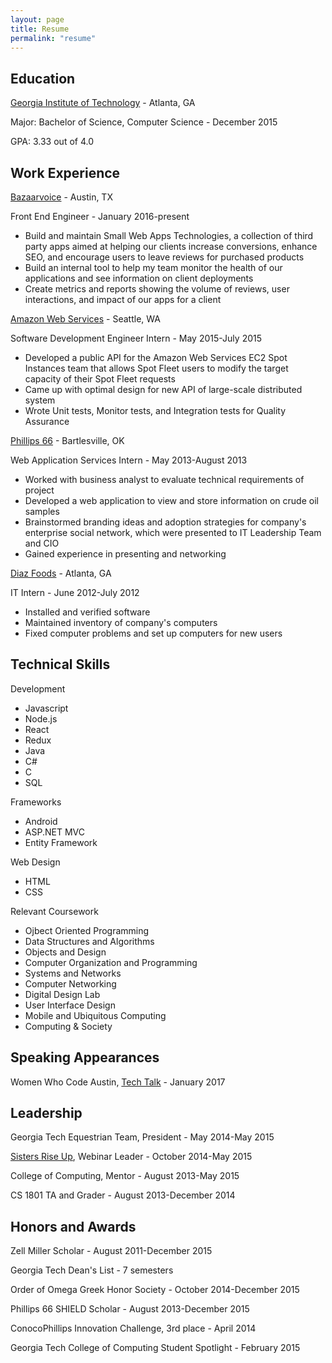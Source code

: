 ```yaml
---
layout: page
title: Resume
permalink: "resume"
---
```


## Education
[Georgia Institute of Technology](https://www.gatech.edu) - Atlanta, GA

Major: Bachelor of Science, Computer Science - December 2015

GPA: 3.33 out of 4.0

## Work Experience
[Bazaarvoice](http://www.bazaarvoice.com/) - Austin, TX

Front End Engineer - January 2016-present
<ul>
<li>Build and maintain Small Web Apps Technologies, a collection of third party apps aimed at helping our clients increase conversions, enhance SEO, and encourage users to leave reviews for purchased products</li>
<li>Build an internal tool to help my team monitor the health of our applications and see information on client deployments</li>
<li>Create metrics and reports showing the volume of reviews, user interactions, and impact of our apps for a client</li>
</ul>

[Amazon Web Services](https://aws.amazon.com/) - Seattle, WA

Software Development Engineer Intern - May 2015-July 2015
<ul>
<li>Developed a public API for the Amazon Web Services EC2 Spot Instances team that allows Spot Fleet users to modify the target capacity of their Spot Fleet requests</li>
<li>Came up with optimal design for new API of large-scale distributed system</li>
<li>Wrote Unit tests, Monitor tests, and Integration tests for Quality Assurance</li>
</ul>

[Phillips 66](https://www.phillips66.com) - Bartlesville, OK

Web Application Services Intern - May 2013-August 2013
<ul>
<li>Worked with business analyst to evaluate technical requirements of project</li>
<li>Developed a web application to view and store information on crude oil samples</li>
<li>Brainstormed branding ideas and adoption strategies for company's enterprise social network, which were presented to IT Leadership Team and CIO</li>
<li>Gained experience in presenting and networking</li>
</ul>

[Diaz Foods](https://www.diazfoods.com) - Atlanta, GA

IT Intern - June 2012-July 2012
<ul>
<li>Installed and verified software</li>
<li>Maintained inventory of company's computers</li>
<li>Fixed computer problems and set up computers for new users</li>
</ul>

## Technical Skills
Development
<ul>
<li>Javascript</li>
<li>Node.js</li>
<li>React</li>
<li>Redux</li>
<li>Java</li>
<li>C#</li>
<li>C</li>
<li>SQL</li>
</ul>

Frameworks
<ul>
<li>Android</li>
<li>ASP.NET MVC</li>
<li>Entity Framework</li>
</ul>

Web Design
<ul>
<li>HTML</li>
<li>CSS</li>
</ul>

Relevant Coursework
<ul>
<li>Ojbect Oriented Programming</li>
<li>Data Structures and Algorithms</li>
<li>Objects and Design</li>
<li>Computer Organization and Programming</li>
<li>Systems and Networks</li>
<li>Computer Networking</li>
<li>Digital Design Lab</li>
<li>User Interface Design</li>
<li>Mobile and Ubiquitous Computing</li>
<li>Computing & Society</li>
</ul>

## Speaking Appearances
Women Who Code Austin, [Tech Talk](http://www.slideshare.net/EmilyCahill1/third-party-javascript-71569458) - January 2017

## Leadership
Georgia Tech Equestrian Team, President - May 2014-May 2015

[Sisters Rise Up](http://www.ecepalliance.org/sisters-rise), Webinar Leader - October 2014-May 2015

College of Computing, Mentor - August 2013-May 2015

CS 1801 TA and Grader - August 2013-December 2014

## Honors and Awards
Zell Miller Scholar - August 2011-December 2015

Georgia Tech Dean's List - 7 semesters

Order of Omega Greek Honor Society - October 2014-December 2015

Phillips 66 SHIELD Scholar - August 2013-December 2015

ConocoPhillips Innovation Challenge, 3rd place - April 2014

Georgia Tech College of Computing Student Spotlight - February 2015

[1]: http://aws.amazon.com/ec2/spot
[2]: http://docs.aws.amazon.com/AWSEC2/latest/APIReference/API_ModifySpotFleetRequest.html

